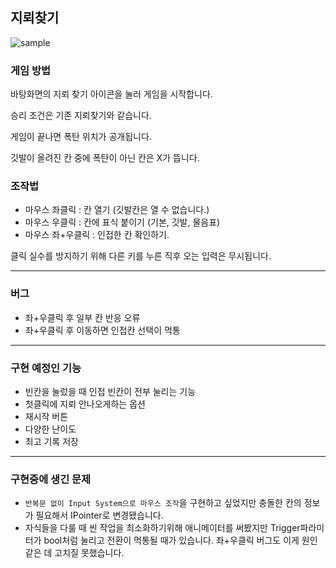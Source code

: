 ## 지뢰찾기

![sample](https://github.com/JacksonPepperoni/Chapter-3-3-Assignment/assets/147901167/0b013b27-9763-4278-94c4-bccb823d9a40)

### 게임 방법

바탕화면의 지뢰 찾기 아이콘을 눌러 게임을 시작합니다.

승리 조건은 기존 지뢰찾기와 같습니다.

게임이 끝나면 폭탄 위치가 공개됩니다.

깃발이 올려진 칸 중에 폭탄이 아닌 칸은 X가 뜹니다.



### 조작법

- 마우스 좌클릭 : 칸 열기 (깃발칸은 열 수 없습니다.)
- 마우스 우클릭 : 칸에 표식 붙이기 (기본, 깃발, 물음표)
- 마우스 좌+우클릭 : 인접한 칸 확인하기.


클릭 실수를 방지하기 위해 다른 키를 누른 직후 오는 입력은 무시됩니다.

---

### 버그
- 좌+우클릭 후 일부 칸 반응 오류
- 좌+우클릭 후 이동하면 인접칸 선택이 먹통 
---

### 구현 예정인 기능
- 빈칸을 눌렀을 때 인접 빈칸이 전부 눌리는 기능
- 첫클릭에 지뢰 안나오게하는 옵션
- 재시작 버튼
- 다양한 난이도
- 최고 기록 저장

---

### 구현중에 생긴 문제
- `반복문 없이 Input System으로 마우스 조작`을 구현하고 싶었지만 충돌한 칸의 정보가 필요해서 IPointer로 변경됐습니다.
- 자식들을 다룰 때 씬 작업을 최소화하기위해 애니메이터를 써봤지만 Trigger파라미터가 bool처럼 눌리고 전환이 먹통될 때가 있습니다. 좌+우클릭 버그도 이게 원인 같은 데 고치질 못했습니다.
